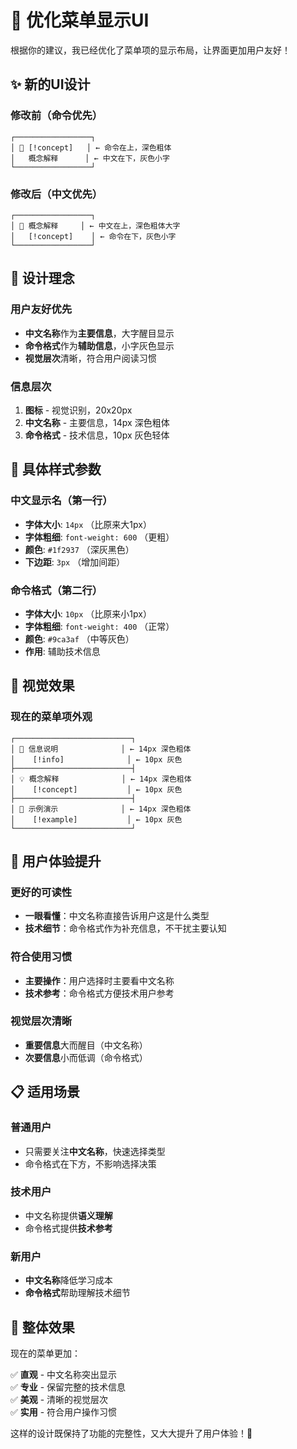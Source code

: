 # 🎨 优化菜单显示UI

根据你的建议，我已经优化了菜单项的显示布局，让界面更加用户友好！

## ✨ 新的UI设计

### **修改前**（命令优先）
```
┌─────────────────┐
│ 🔷 [!concept]   │ ← 命令在上，深色粗体
│   概念解释      │ ← 中文在下，灰色小字  
└─────────────────┘
```

### **修改后**（中文优先）
```
┌─────────────────┐
│ 🔷 概念解释     │ ← 中文在上，深色粗体大字
│   [!concept]    │ ← 命令在下，灰色小字
└─────────────────┘
```

## 🎯 设计理念

### **用户友好优先**
- **中文名称**作为**主要信息**，大字醒目显示
- **命令格式**作为**辅助信息**，小字灰色显示
- **视觉层次**清晰，符合用户阅读习惯

### **信息层次**
1. **图标** - 视觉识别，20x20px
2. **中文名称** - 主要信息，14px 深色粗体
3. **命令格式** - 技术信息，10px 灰色轻体

## 📝 具体样式参数

### **中文显示名**（第一行）
- **字体大小**: `14px` （比原来大1px）
- **字体粗细**: `font-weight: 600` （更粗）
- **颜色**: `#1f2937` （深灰黑色）
- **下边距**: `3px` （增加间距）

### **命令格式**（第二行）  
- **字体大小**: `10px` （比原来小1px）
- **字体粗细**: `font-weight: 400` （正常）
- **颜色**: `#9ca3af` （中等灰色）
- **作用**: 辅助技术信息

## 🎨 视觉效果

### **现在的菜单项外观**
```
┌──────────────────────────┐
│ 📝 信息说明              │ ← 14px 深色粗体
│    [!info]              │ ← 10px 灰色
├──────────────────────────┤
│ 💡 概念解释              │ ← 14px 深色粗体  
│    [!concept]           │ ← 10px 灰色
├──────────────────────────┤
│ 🌟 示例演示              │ ← 14px 深色粗体
│    [!example]           │ ← 10px 灰色
└──────────────────────────┘
```

## 🚀 用户体验提升

### **更好的可读性**
- **一眼看懂**：中文名称直接告诉用户这是什么类型
- **技术细节**：命令格式作为补充信息，不干扰主要认知

### **符合使用习惯**  
- **主要操作**：用户选择时主要看中文名称
- **技术参考**：命令格式方便技术用户参考

### **视觉层次清晰**
- **重要信息**大而醒目（中文名称）
- **次要信息**小而低调（命令格式）

## 📋 适用场景

### **普通用户**
- 只需要关注**中文名称**，快速选择类型
- 命令格式在下方，不影响选择决策

### **技术用户**  
- 中文名称提供**语义理解**
- 命令格式提供**技术参考**

### **新用户**
- **中文名称**降低学习成本
- **命令格式**帮助理解技术细节

## 🎯 整体效果

现在的菜单更加：

✅ **直观** - 中文名称突出显示  
✅ **专业** - 保留完整的技术信息  
✅ **美观** - 清晰的视觉层次  
✅ **实用** - 符合用户操作习惯

这样的设计既保持了功能的完整性，又大大提升了用户体验！🎉
